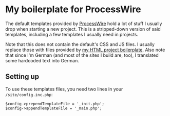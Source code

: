 # My boilerplate for ProcessWire

The default templates provided by [ProcessWire](http://processwire.com) hold a lot of stuff I usually drop when starting a new project. This is a stripped-down version of said templates, including a few templates I usually need in projects.

Note that this does not contain the default's CSS and JS files. I usually replace those with files provided by [my HTML project boilerplate](https://github.com/yellowled/yl-bp). Also note that since I'm German (and most of the sites I build are, too), I translated some hardcoded text into German.

## Setting up

To use these templates files, you need two lines in your `/site/config.inc.php`:

```
$config->prependTemplateFile = '_init.php';
$config->appendTemplateFile = '_main.php';
```
